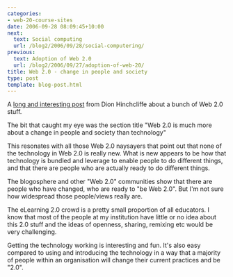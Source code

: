 ```yaml
---
categories:
- web-20-course-sites
date: 2006-09-28 08:09:45+10:00
next:
  text: Social computing
  url: /blog2/2006/09/28/social-computering/
previous:
  text: Adoption of Web 2.0
  url: /blog2/2006/09/27/adoption-of-web-20/
title: Web 2.0 - change in people and society
type: post
template: blog-post.html
---
```

A [long and interesting post](http://web2.wsj2.com/all_we_got_was_web_10_when_tim_bernerslee_actually_gave_us_w.htm) from Dion Hinchcliffe about a bunch of Web 2.0 stuff.

The bit that caught my eye was the section title "Web 2.0 is much more about a change in people and society than technology"

This resonates with all those Web 2.0 naysayers that point out that none of the technology in Web 2.0 is really new. What is new appears to be how that technology is bundled and leverage to enable people to do different things, and that there are people who are actually ready to do different things.

The blogosphere and other "Web 2.0" communities show that there are people who have changed, who are ready to "be Web 2.0". But I'm not sure how widespread those people/views really are.

The eLearning 2.0 crowd is a pretty small proportion of all educators. I know that most of the people at my institution have little or no idea about this 2.0 stuff and the ideas of openness, sharing, remixing etc would be very challenging.

Getting the technology working is interesting and fun. It's also easy compared to using and introducing the technology in a way that a majority of people within an organisation will change their current practices and be "2.0".